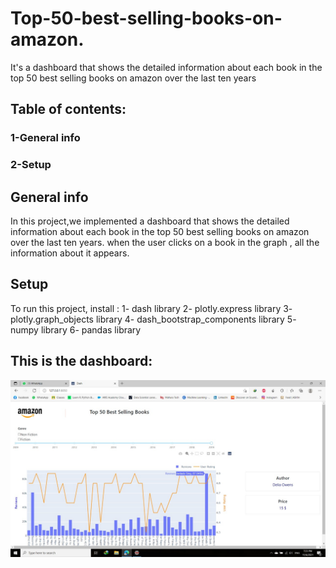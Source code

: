 # Top-50-best-selling-books-on-amazon.
It's a dashboard that shows the detailed information about each book in the top 50 best selling books on amazon over the last ten years
## Table of contents:
### 1-General info
### 2-Setup
## General info
In this project,we implemented a dashboard that shows the detailed information about each book in the top 50 best selling books on amazon over the last ten years. 
when the user clicks on a book in the graph , all the information about it appears.
## Setup
To run this project, install :
1- dash library
2- plotly.express library
3- plotly.graph_objects library
4- dash_bootstrap_components library
5- numpy library
6- pandas library

## This is the dashboard:
<div align="left">
    <img src="dashboard.jpeg" width="600px"</img> 
</div>
